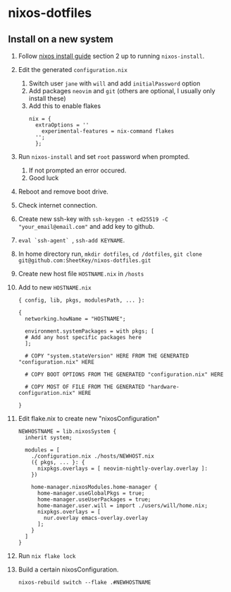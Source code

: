 # nixos-dotfiles

## Install on a new system

1. Follow [nixos install guide](nixos.org/manual/nixos/stable/) section 2 up to running 
	`nixos-install`. 

2. Edit the generated `configuration.nix`
	1. Switch user `jane` with `will` and add `initialPassword` option
	2. Add packages `neovim` and `git` (others are optional, I usually only install these)
	3. Add this to enable flakes
		```
		nix = {
		  extraOptions = ''
		    experimental-features = nix-command flakes
		  '';
		  };
		  ```

3. Run `nixos-install` and set `root` password when prompted.
	1. If not prompted an error occured. 
	2. Good luck

4. Reboot and remove boot drive.

5. Check internet connection.

6. Create new ssh-key with `ssh-keygen -t ed25519 -C "your_email@email.com"` and add key to github.

7. ``eval `ssh-agent` ``, `ssh-add KEYNAME`.

8. In home directory run, `mkdir dotfiles`, `cd /dotfiles`, `git clone git@github.com:SheetKey/nixos-dotfiles.git`

9. Create new host file `HOSTNAME.nix` in `/hosts` 

10. Add to new `HOSTNAME.nix`
	```
	{ config, lib, pkgs, modulesPath, ... }:

	{
	  networking.howName = "HOSTNAME";

	  environment.systemPackages = with pkgs; [
	  # Add any host specific packages here
	  ];

	  # COPY "system.stateVersion" HERE FROM THE GENERATED "configuration.nix" HERE

	  # COPY BOOT OPTIONS FROM THE GENERATED "configuration.nix" HERE

	  # COPY MOST OF FILE FROM THE GENERATED "hardware-configuration.nix" HERE

	}
	```

11. Edit flake.nix to create new "nixosConfiguration"
	```
	NEWHOSTNAME = lib.nixosSystem {
	  inherit system;

	  modules = [
	    ./configuration.nix ./hosts/NEWHOST.nix
	    ({ pkgs, ... }: {
	      nixpkgs.overlays = [ neovim-nightly-overlay.overlay ]:
	    })

	    home-manager.nixosModules.home-manager {
	      home-manager.useGlobalPkgs = true;
	      home-manager.useUserPackages = true;
	      home-manager.user.will = import ./users/will/home.nix;
	      nixpkgs.overlays = [
	        nur.overlay emacs-overlay.overlay
	      ];
	    }
	  ]
	}
	```

12. Run `nix flake lock`

13. Build a certain nixosConfiguration.
	```
	nixos-rebuild switch --flake .#NEWHOSTNAME
	```
